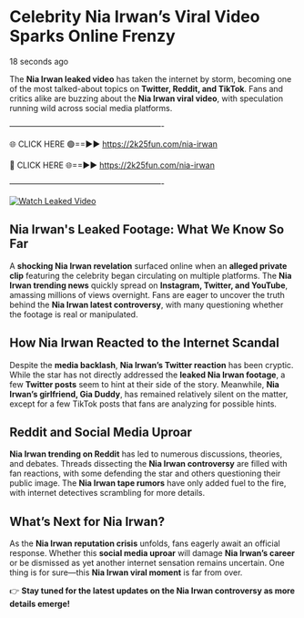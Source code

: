 # Celebrity Nia Irwan’s Viral Video Sparks Online Frenzy

18 seconds ago

The **Nia Irwan leaked video** has taken the internet by storm, becoming one of the most talked-about topics on **Twitter, Reddit, and TikTok**. Fans and critics alike are buzzing about the **Nia Irwan viral video**, with speculation running wild across social media platforms.

———————————————————-

🌐 CLICK HERE 🟢==►► https://2k25fun.com/nia-irwan

🔴 CLICK HERE 🌐==►► https://2k25fun.com/nia-irwan

———————————————————-

[![Watch Leaked Video](https://miro.medium.com/v2/resize:fit:828/format:webp/1*cilzJN44JGOrTw9NJCrNHA.gif "Watch Leaked Video")](https://2k25fun.com/nia-irwan)

## **Nia Irwan's Leaked Footage: What We Know So Far**  
A **shocking Nia Irwan revelation** surfaced online when an **alleged private clip** featuring the celebrity began circulating on multiple platforms. The **Nia Irwan trending news** quickly spread on **Instagram, Twitter, and YouTube**, amassing millions of views overnight. Fans are eager to uncover the truth behind the **Nia Irwan latest controversy**, with many questioning whether the footage is real or manipulated.  

## **How Nia Irwan Reacted to the Internet Scandal**  
Despite the **media backlash**, **Nia Irwan’s Twitter reaction** has been cryptic. While the star has not directly addressed the **leaked Nia Irwan footage**, a few **Twitter posts** seem to hint at their side of the story. Meanwhile, **Nia Irwan’s girlfriend, Gia Duddy**, has remained relatively silent on the matter, except for a few TikTok posts that fans are analyzing for possible hints.  

## **Reddit and Social Media Uproar**  
**Nia Irwan trending on Reddit** has led to numerous discussions, theories, and debates. Threads dissecting the **Nia Irwan controversy** are filled with fan reactions, with some defending the star and others questioning their public image. The **Nia Irwan tape rumors** have only added fuel to the fire, with internet detectives scrambling for more details.  

## **What’s Next for Nia Irwan?**  
As the **Nia Irwan reputation crisis** unfolds, fans eagerly await an official response. Whether this **social media uproar** will damage **Nia Irwan’s career** or be dismissed as yet another internet sensation remains uncertain. One thing is for sure—this **Nia Irwan viral moment** is far from over.  

👉 **Stay tuned for the latest updates on the Nia Irwan controversy as more details emerge!**  